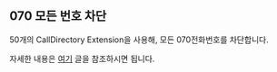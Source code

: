 ## 070 모든 번호 차단

50개의 CallDirectory Extension을 사용해, 모든 070전화번호를 차단합니다.

자세한 내용은 [여기](https://manaes-github-io.vercel.app/blog/project/spam_killer_2) 글을 참조하시면 됩니다.
